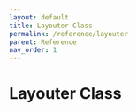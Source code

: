 ```yaml
---
layout: default
title: Layouter Class
permalink: /reference/layouter
parent: Reference
nav_order: 1
---
```

# Layouter Class
